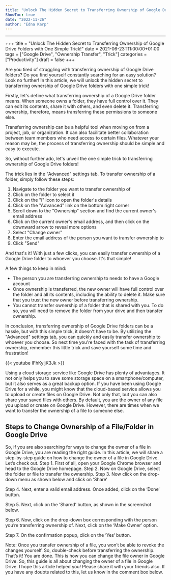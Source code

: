 ```yaml
---
title: "Unlock The Hidden Secret to Transferring Ownership of Google Drive Folders with One Simple Trick!"
ShowToc: true 
date: "2022-11-26"
author: "Edna Karp"
---
```

*****
+++
title = "Unlock The Hidden Secret to Transferring Ownership of Google Drive Folders with One Simple Trick!"
date = 2021-06-23T11:00:00+01:00
tags = ["Google Drive", "Ownership Transfer", "Trick"]
categories = ["Productivity"]
draft = false
+++

Are you tired of struggling with transferring ownership of Google Drive folders? Do you find yourself constantly searching for an easy solution? Look no further! In this article, we will unlock the hidden secret to transferring ownership of Google Drive folders with one simple trick!

Firstly, let's define what transferring ownership of a Google Drive folder means. When someone owns a folder, they have full control over it. They can edit its contents, share it with others, and even delete it. Transferring ownership, therefore, means transferring these permissions to someone else.

Transferring ownership can be a helpful tool when moving on from a project, job, or organization. It can also facilitate better collaboration between team members who need access to certain files. Whatever your reason may be, the process of transferring ownership should be simple and easy to execute.

So, without further ado, let's unveil the one simple trick to transferring ownership of Google Drive folders!

The trick lies in the "Advanced" settings tab. To transfer ownership of a folder, simply follow these steps:

1. Navigate to the folder you want to transfer ownership of
2. Click on the folder to select it
3. Click on the "i" icon to open the folder's details
4. Click on the "Advanced" link on the bottom right corner
5. Scroll down to the "Ownership" section and find the current owner's email address
6. Click on the current owner's email address, and then click on the downward arrow to reveal more options
7. Select "Change owner"
8. Enter the email address of the person you want to transfer ownership to
9. Click "Send"

And that's it! With just a few clicks, you can easily transfer ownership of a Google Drive folder to whoever you choose. It's that simple!

A few things to keep in mind:

- The person you are transferring ownership to needs to have a Google account
- Once ownership is transferred, the new owner will have full control over the folder and all its contents, including the ability to delete it. Make sure that you trust the new owner before transferring ownership.
- You cannot transfer ownership of a folder that is shared with you. To do so, you will need to remove the folder from your drive and then transfer ownership.

In conclusion, transferring ownership of Google Drive folders can be a hassle, but with this simple trick, it doesn't have to be. By utilizing the "Advanced" settings tab, you can quickly and easily transfer ownership to whoever you choose. So next time you're faced with the task of transferring ownership, remember this little trick and save yourself some time and frustration!

{{< youtube IFhKyljK3Jk >}} 



Using a cloud storage service like Google Drive has plenty of advantages. It not only helps you to save some storage space on a smartphone/computer, but it also serves as a great backup option.
If you have been using Google Drive for a while, you might know that the cloud-based service allows you to upload or create files on Google Drive. Not only that, but you can also share your saved files with others.
By default, you are the owner of any file you upload or create on Google Drive. However, there are times when we want to transfer the ownership of a file to someone else.

 
## Steps to Change Ownership of a File/Folder in Google Drive


So, if you are also searching for ways to change the owner of a file in Google Drive, you are reading the right guide. In this article, we will share a step-by-step guide on how to change the owner of a file in Google Drive. Let’s check out.
Step 1. First of all, open your Google Chrome browser and head to the Google Drive homepage.
Step 2. Now on Google Drive, select the folder or file to transfer the ownership.
Step 3. Now click on the drop-down menu as shown below and click on ‘Share‘

Step 4. Next, enter a valid email address. Once added, click on the ‘Done‘ button.

Step 5. Next, click on the ‘Shared‘ button, as shown in the screenshot below.

Step 6. Now, click on the drop-down box corresponding with the person you’re transferring ownership of. Next, click on the ‘Make Owner’ option.

Step 7. On the confirmation popup, click on the ‘Yes‘ button.

Note: Once you transfer ownership of a file, you won’t be able to revoke the changes yourself. So, double-check before transferring the ownership.
That’s it! You are done. This is how you can change the file owner in Google Drive.
So, this guide is all about changing the owner of a file in Google Drive. I hope this article helped you! Please share it with your friends also. If you have any doubts related to this, let us know in the comment box below.




